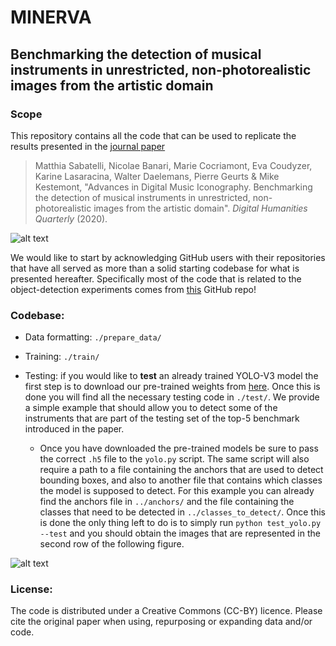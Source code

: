 # MINERVA
## Benchmarking the detection of musical instruments in unrestricted, non-photorealistic images from the artistic domain

### Scope
This repository contains all the code that can be used to replicate the results presented in the [journal paper]() 
> Matthia Sabatelli, Nicolae Banari, Marie Cocriamont, Eva Coudyzer, Karine Lasaracina, Walter Daelemans, Pierre Geurts & Mike Kestemont, "Advances in Digital Music Iconography. Benchmarking the detection of musical instruments in unrestricted, non-photorealistic images from the artistic domain". *Digital Humanities Quarterly* (2020).

![alt text](https://github.com/paintception/MINeRVA/blob/master/images/readme_img.png)

We would like to start by acknowledging GitHub users with their repositories that have all 
served as more than a solid starting codebase for what is presented hereafter. Specifically most of the code
that is related to the object-detection experiments comes from [this]() GitHub repo!

### Codebase:

* Data formatting: `./prepare_data/`


* Training: `./train/`

* Testing: if you would like to **test** an already trained YOLO-V3 model the first step is to 
download our pre-trained weights from [here](). Once this is done you will find all 
the necessary testing code in `./test/`. We provide a simple example that should allow you
to detect some of the instruments that are part of the testing set of the top-5 benchmark 
introduced in the paper.

    * Once you have downloaded the pre-trained models be sure to pass the correct `.h5` 
    file to the `yolo.py` script. The same script will also require a path to a file 
    containing the anchors that are used to detect bounding boxes, and also to another 
    file that contains which classes the model is supposed to detect. For this example
    you can already find the anchors file in `../anchors/` and the file containing the classes that
    need to be detected in `../classes_to_detect/`. Once this is done the only thing left to do is to
    simply run `python test_yolo.py --test` and you should obtain the images that are represented 
    in the second row of the following figure.
    
![alt text](https://github.com/paintception/MINeRVA/blob/master/images/detections_examples.jpg)

### License:
The code is distributed under a Creative Commons (CC-BY) licence. Please cite the original paper when using, repurposing or expanding data and/or code.
